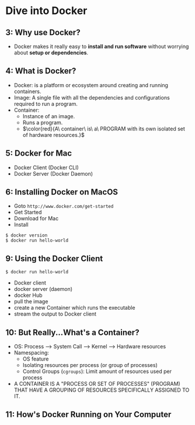 # Dive into Docker

## 3: Why use Docker?

* Docker makes it really easy to **install and run software** without worrying about **setup or dependencies**.

## 4: What is Docker?

* Docker: is a platform or ecosystem around creating and running containers.
* Image: A single file with all the dependencies and configurations required to run a program.
* Container: 
  - Instance of an image. 
  - Runs a program. 
  - $\color{red}{A\ container\ is\ a\ PROGRAM with its own isolated set of hardware resources.}$

## 5: Docker for Mac

* Docker Client (Docker CLI) 
* Docker Server (Docker Daemon)

## 6: Installing Docker on MacOS

* Goto `http://www.docker.com/get-started` 
* Get Started
* Download for Mac 
* Install

```
$ docker version
$ docker run hello-world
```

## 9: Using the Docker Client

```
$ docker run hello-world 
```

* Docker client 
* docker server (daemon) 
* docker Hub
* pull the image 
* create a new Container which runs the executable 
* stream the output to Docker client

## 10: But Really...What's a Container?

* OS: Process --> System Call --> Kernel --> Hardware resources
* Namespacing: 
  - OS feature
  - Isolating resources per process (or group of processes)
  - Control Groups (`cgroups`): Limit amount of resources used per process
* A CONTAINER IS A "PROCESS OR SET OF PROCESSES" (PROGRAM) THAT HAVE A GROUPING OF RESOURCES SPECIFICALLY ASSIGNED TO IT.

## 11: How's Docker Running on Your Computer

